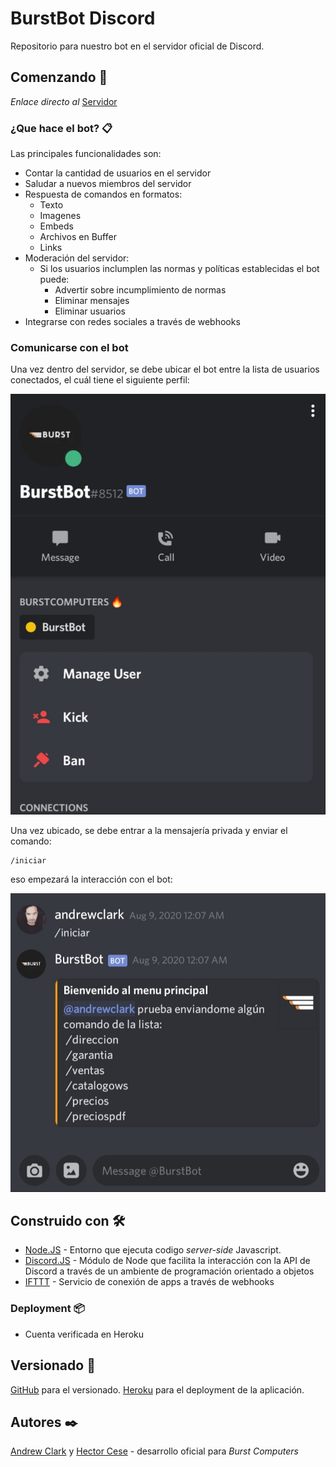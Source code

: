 # BurstBot Discord
Repositorio para nuestro bot en el servidor oficial de Discord.

## Comenzando 🚀

_Enlace directo al_ [Servidor](https://discord.gg/TXDrcTw)


### ¿Que hace el bot? 📋
Las principales funcionalidades son:

* Contar la cantidad de usuarios en el servidor
* Saludar a nuevos miembros del servidor
* Respuesta de comandos en formatos:
    * Texto
    * Imagenes
    * Embeds
    * Archivos en Buffer
    * Links
* Moderación del servidor:
  * Si los usuarios inclumplen las normas y políticas establecidas el bot puede:
    * Advertir sobre incumplimiento de normas
    * Eliminar mensajes 
    * Eliminar usuarios
* Integrarse con redes sociales a través de webhooks


### Comunicarse con el bot 
 
Una vez dentro del servidor, se debe ubicar el bot entre la lista de usuarios conectados, el cuál tiene el siguiente perfil:

![](src/bot_profile.jpg)


Una vez ubicado, se debe entrar a la mensajería privada y enviar el comando:

```
/iniciar
```

eso empezará la interacción con el bot:

![](src/bot_command.jpg)


## Construido con 🛠️

* [Node.JS](https://nodejs.org/en/) - Entorno que ejecuta codigo _server-side_ Javascript.
* [Discord.JS](https://discord.js.org/#/) - Módulo de Node que facilita la interacción con la API de Discord a través de un ambiente de programación orientado a objetos 
* [IFTTT](https://ifttt.com/) - Servicio de conexión de apps a través de webhooks


### Deployment 📦

* Cuenta verificada en Heroku


## Versionado 📌

[GitHub](https://github.com/) para el versionado.
[Heroku](https://www.heroku.com/) para el deployment de la aplicación.

## Autores ✒️


[Andrew Clark](https://github.com/andrewxxclark) y [Hector Cese](https://github.com/HackThorD) - desarrollo oficial para  *Burst Computers* 
